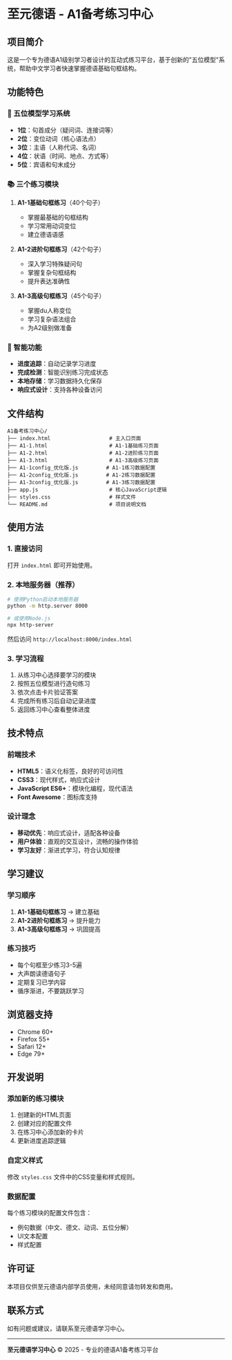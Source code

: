 # 至元德语 - A1备考练习中心

## 项目简介

这是一个专为德语A1级别学习者设计的互动式练习平台，基于创新的"五位模型"系统，帮助中文学习者快速掌握德语基础句框结构。

## 功能特色

### 🎯 五位模型学习系统
- **1位**：句首成分（疑问词、连接词等）
- **2位**：变位动词（核心语法点）
- **3位**：主语（人称代词、名词）
- **4位**：状语（时间、地点、方式等）
- **5位**：宾语和句末成分

### 📚 三个练习模块
1. **A1-1基础句框练习**（40个句子）
   - 掌握最基础的句框结构
   - 学习常用动词变位
   - 建立德语语感

2. **A1-2进阶句框练习**（42个句子）
   - 深入学习特殊疑问句
   - 掌握复杂句框结构
   - 提升表达准确性

3. **A1-3高级句框练习**（45个句子）
   - 掌握du人称变位
   - 学习复杂语法组合
   - 为A2级别做准备

### 🚀 智能功能
- **进度追踪**：自动记录学习进度
- **完成检测**：智能识别练习完成状态
- **本地存储**：学习数据持久化保存
- **响应式设计**：支持各种设备访问

## 文件结构

```
A1备考练习中心/
├── index.html                   # 主入口页面
├── A1-1.html                    # A1-1基础练习页面
├── A1-2.html                    # A1-2进阶练习页面
├── A1-3.html                    # A1-3高级练习页面
├── A1-1config_优化版.js         # A1-1练习数据配置
├── A1-2config_优化版.js         # A1-2练习数据配置
├── A1-3config_优化版.js         # A1-3练习数据配置
├── app.js                       # 核心JavaScript逻辑
├── styles.css                   # 样式文件
└── README.md                    # 项目说明文档
```

## 使用方法

### 1. 直接访问
打开 `index.html` 即可开始使用。

### 2. 本地服务器（推荐）
```bash
# 使用Python启动本地服务器
python -m http.server 8000

# 或使用Node.js
npx http-server
```

然后访问 `http://localhost:8000/index.html`

### 3. 学习流程
1. 从练习中心选择要学习的模块
2. 按照五位模型进行造句练习
3. 依次点击卡片验证答案
4. 完成所有练习后自动记录进度
5. 返回练习中心查看整体进度

## 技术特点

### 前端技术
- **HTML5**：语义化标签，良好的可访问性
- **CSS3**：现代样式，响应式设计
- **JavaScript ES6+**：模块化编程，现代语法
- **Font Awesome**：图标库支持

### 设计理念
- **移动优先**：响应式设计，适配各种设备
- **用户体验**：直观的交互设计，流畅的操作体验
- **学习友好**：渐进式学习，符合认知规律

## 学习建议

### 学习顺序
1. **A1-1基础句框练习** → 建立基础
2. **A1-2进阶句框练习** → 提升能力
3. **A1-3高级句框练习** → 巩固提高

### 练习技巧
- 每个句框至少练习3-5遍
- 大声朗读德语句子
- 定期复习已学内容
- 循序渐进，不要跳跃学习

## 浏览器支持

- Chrome 60+
- Firefox 55+
- Safari 12+
- Edge 79+

## 开发说明

### 添加新的练习模块
1. 创建新的HTML页面
2. 创建对应的配置文件
3. 在练习中心添加新的卡片
4. 更新进度追踪逻辑

### 自定义样式
修改 `styles.css` 文件中的CSS变量和样式规则。

### 数据配置
每个练习模块的配置文件包含：
- 例句数据（中文、德文、动词、五位分解）
- UI文本配置
- 样式配置

## 许可证

本项目仅供至元德语内部学员使用，未经同意请勿转发和商用。

## 联系方式

如有问题或建议，请联系至元德语学习中心。

---

**至元德语学习中心** © 2025 - 专业的德语A1备考练习平台